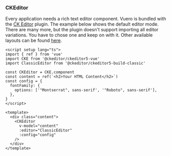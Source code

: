 ### CKEditor

Every application needs a rich text editor component. Vuero is bundled with
the [CK Editor](https://ckeditor.com/docs/ckeditor5/latest/index.html)
plugin. The example below shows the default editor mode. There are many more,
but the plugin doesn't support importing all editor variations. You have to
chose one and keep on with it. Other available layouts can be found [here](https://ckeditor.com/docs/ckeditor5/latest/index.html).

<!--code-->

```vue
<script setup lang="ts">
import { ref } from 'vue'
import CKE from '@ckeditor/ckeditor5-vue'
import ClassicEditor from '@ckeditor/ckeditor5-build-classic'

const CKEditor = CKE.component
const content = ref(`<h2>Your HTML Content</h2>`)
const config = {
  fontFamily: {
    options: ['"Montserrat", sans-serif', '"Roboto", sans-serif'],
  },
}
</script>

<template>
  <div class="content">
    <CKEditor
      v-model="content"
      :editor="ClassicEditor"
      :config="config"
    />
  </div>
</template>
```

<!--/code-->
